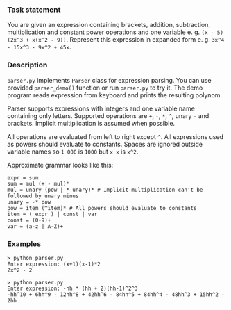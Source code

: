 ### Task statement
You are given an expression containing brackets, addition, subtraction, multiplication and constant power operations and one variable e. g. `(x - 5)(2x^3 + x(x^2 - 9))`.
Represent this expression in expanded form e. g. `3x^4 - 15x^3 - 9x^2 + 45x`.

### Description
`parser.py` implements `Parser` class for expression parsing.
You can use provided `parser_demo()` function or run `parser.py` to try it.
The demo program reads expression from keyboard and prints the resulting polynom.

Parser supports expressions with integers and one variable name containing only letters.
Supported operations are `+`, `-`, `*`, `^`, unary `-` and brackets. Implicit multiplication is assumed when possible. 

All operations are evaluated from left to right except `^`. All expressions used as powers should evaluate to constants.
Spaces are ignored outside variable names so `1 000` is `1000` but `x x` is `x^2`.

Approximate grammar looks like this:

```
expr = sum
sum = mul (+|- mul)*
mul = unary (pow | * unary)* # Implicit multiplication can't be followed by unary minus
unary = -* pow
pow = item (^item)* # All powers should evaluate to constants
item = ( expr ) | const | var
const = (0-9)+
var = (a-z | A-Z)+
```

### Examples
```
> python parser.py
Enter expression: (x+1)(x-1)*2
2x^2 - 2
```

```
> python parser.py
Enter expression: -hh * (hh + 2)(hh-1)^2^3
-hh^10 + 6hh^9 - 12hh^8 + 42hh^6 - 84hh^5 + 84hh^4 - 48hh^3 + 15hh^2 - 2hh
```
